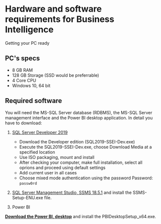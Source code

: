 # Hardware and software requirements for Business Intelligence

Getting your PC ready 
## PC's specs
- 8 GB RAM
- 128 GB Storage (SSD would be preferrable)
- 4 Core CPU
- Windows 10, 64 bit


## Required software 
You will need the MS-SQL Server database (RDBMS), the MS-SQL Server management interface and the Power BI desktop application.
In detail you have to download:

1.  [SQL Server Developer 2019 ](https://www.microsoft.com/en-us/sql-server/sql-server-downloads)
    - Download the Developer edition (SQL2019-SSEI-Dev.exe)
    - Execute the SQL2019-SSEI-Dev.exe,  choose Download Media at a specified location
	- Use ISO packaging, mount and install
	- After checking your computer, make full installation, select all oprions and proceed using default settings
	- Add current user in all cases
	- Choose mixed mode authentication using the password
        Password: `passw0rd`	

1.  [SQL Server Management Studio, SSMS 18.5.1](https://docs.microsoft.com/en-us/sql/ssms/download-sql-server-management-studio-ssms?view=sql-server-ver15) 
and install the SSMS-Setup-ENU.exe file.


3. Power BI

**[Download the Power BI, desktop](https://www.microsoft.com/en-us/download/details.aspx?id=58494)**
and install the PBIDesktopSetup_x64.exe.
